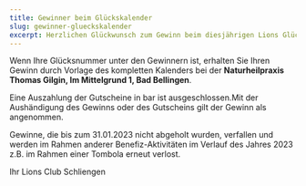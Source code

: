 ```yaml
---
title: Gewinner beim Glückskalender
slug: gewinner-glueckskalender
excerpt: Herzlichen Glückwunsch zum Gewinn beim diesjährigen Lions Glücksadventskalender. Hier erhalten Sie einige Informationen, wie Sie zu Ihrem Gewinn kommen.
---
```


Wenn Ihre Glücksnummer unter den Gewinnern ist, erhalten Sie Ihren Gewinn durch Vorlage des kompletten Kalenders bei der **Naturheilpraxis Thomas Gilgin, Im Mittelgrund 1, Bad Bellingen**.

Eine Auszahlung der Gutscheine in bar ist ausgeschlossen.Mit der Aushändigung des Gewinns oder des Gutscheins gilt der Gewinn als angenommen.

Gewinne, die bis zum 31.01.2023 nicht abgeholt wurden, verfallen und werden im Rahmen anderer Benefiz-Aktivitäten im Verlauf des Jahres 2023 z.B. im Rahmen einer Tombola erneut verlost.

Ihr Lions Club Schliengen
